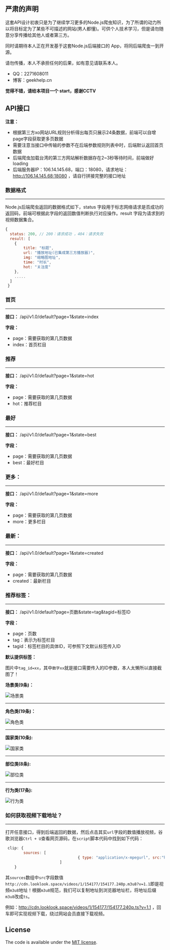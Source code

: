 ## 严肃的声明

这套API设计初衷只是为了继续学习更多的Node.js爬虫知识，为了所谓的动力所以将目标定为了某些不可描述的网站(男人都懂)。可供个人技术学习，但是请勿随意分享传播给其他人或者第三方。

同时请期待本人正在开发基于这套Node.js后端接口的 App，将同后端爬虫一到开源。

请勿传播，本人不承担任何的后果，如有意见请联系本人。

- QQ：2271608011
- 博客：geekhelp.cn

**觉得不错，请给本项目一个 start，感谢CCTV**


## API接口


**注意：**
- 根据第三方xo网站URL规则分析得出每页只展示24条数据，前端可以自增page字段获取更多页数据
- 需要注意当接口中传输的参数不在后端参数规则列表中时，后端默认返回首页数据
- 后端爬虫加载台湾的第三方网站解析数据存在2~3秒等待时间，前端做好loading
- 后端服务器IP：106.14.145.68，端口：18080，请求地址：http://106.14.145.68:18080 ，请自行拼接完整的接口地址


### 数据格式

---

Node.js后端爬虫返回的数据格式如下，status 字段用于标志网络请求是否成功的返回码，前端可根据此字段的返回数值判断执行对应操作。result 字段为请求到的视频数据集合。


```javascript
{
  status: 200, // 200：请求成功 ，404：请求失败
  result: [
    {
        title: "标题",
        url: "播放地址(已集成第三方播放器)",
        img: "缩略图地址",
        time: "时长",
        hot: "关注度"
    },
    .....
  ]
 }
```  

### 首页

---

**接口：** /api/v1.0/default?page=1&state=index

**字段：**
- page：需要获取的第几页数据
- index：首页栏目


### 推荐

---

**接口：** /api/v1.0/default?page=1&state=hot

**字段：**
- page：需要获取的第几页数据
- hot：推荐栏目


### 最好

---

**接口：** /api/v1.0/default?page=1&state=best

**字段：**
- page：需要获取的第几页数据
- best：最好栏目


### 更多： 

---

**接口：** /api/v1.0/default?page=1&state=more

**字段：**
- page：需要获取的第几页数据
- more：更多栏目


### 最新： 

---

**接口：** /api/v1.0/default?page=1&state=created

**字段：**
- page：需要获取的第几页数据
- created：最新栏目


### 推荐标签：

---

**接口：** /api/v1.0/default?page=页数&state=tag&tagid=标签ID

**字段：**
- page：页数
- tag：表示为标签栏目
- tagid：标签栏目的具体ID，可参照下文默认标签传入ID


**默认提供标签：**

图片中`tag_id=xx`，其中`数字xx`就是接口需要传入的ID参数，本人太懒所以直接截图了！

**场景类(9条)：**

![场景类](http://okkzzhtds.bkt.clouddn.com/222.png)

---

**角色类(19条)：**

![角色类](http://okkzzhtds.bkt.clouddn.com/333333.png)

---

**国家类(10条):**

![国家类](http://okkzzhtds.bkt.clouddn.com/44444.png)

---

**部位类(8条):**

![部位类](http://okkzzhtds.bkt.clouddn.com/3334444.png)

---

**行为类(17条):**

![行为类](http://okkzzhtds.bkt.clouddn.com/xinwei.png)


### 如何获取视频下载地址？

---

打开任意接口，得到后端返回的数据，然后点击其实`url`字段的数值播放视频，谷歌浏览器`Ctrl + U`查看网页源码，在`script`脚本代码中找到如下代码：

```javascript
 clip: {
        sources: [
            	            	{ type: "application/x-mpegurl", src:"http://cdn.looklook.space/videos/1/154177/154177.240p.m3u8?v=1.1" }
            	        ]
    }

```
其`sources`数组中`src`字段数值`http://cdn.looklook.space/videos/1/154177/154177.240p.m3u8?v=1.1`即是视频`m3u8`地址！根据`m3u8`规范，我们可以复制地址到浏览器地址栏，将地址后缀`m3u8`改成`ts`。

例如：http://cdn.looklook.space/videos/1/154177/154177.240p.ts?v=1.1 ，回车即可实现视频下载，绕过网站会员直接下载视频。

## License

The code is available under the [MIT license](https://opensource.org/licenses/MIT).
